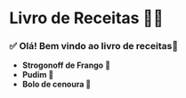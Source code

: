 <h1>Livro de Receitas 👨‍🍳</h1>

<h3><g-emoji class="g-emoji" alias="white_check_mark" fallback-src="https://github.githubassets.com/images/icons/emoji/unicode/2705.png">✅</g-emoji> Olá! Bem vindo ao livro de receitas<g-emoji class="g-emoji" alias="wave" fallback-src="https://github.githubassets.com/images/icons/emoji/unicode/1f44b.png">👋</g-emoji></h3>
<ul>
    <li><strong>Strogonoff de Frango</a> 🐓</strong></li>
	<li><strong>Pudim</a> 🍮</strong> </li>
	<li><strong>Bolo de cenoura</a> 🥮</strong></li>
	
	
		
</ul>
